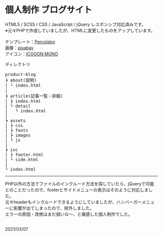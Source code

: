 # 個人制作 ブログサイト
HTML5 / SCSS / CSS / JavaScript / jQuery
レスポンシブ対応済みです。<br>
※元々PHPで作成していましたが、HTMLに変更したものをアップしています。<br><br>
テンプレート：[Percolator](https://github.com/TsubasaHiga/Percolator)<br>
画像：[pixabay](https://pixabay.com/ja/)<br>
アイコン：[ICOOON MONO](https://icooon-mono.com/)<br>

<pre>ディレクトリ<br>
product-blog
┝ about(説明)
| └ index.html
|
┝ article(記事一覧・詳細)
| ┝ index.html
| └ detail
|   └ index.html
|
┝ assets
| ┝ css
| ┝ fonts
| ┝ images
| └ js
|
┝ inc
| ┝ footer.html
| └ side.html
|
└ index.html</pre>

----

PHP以外の方法でファイルのインクルード方法を探していたら、jQueryで可能とのことだったので、footerとサイドメニューの表示はそのように対応しました。<br>
元々headerもインクルードできるようにしていましたが、ハンバーガーメニューに影響が出てしまったので、除外しました。<br>
エラーの原因・改修はまだ弱いな〜、と痛感した個人制作でした。<br><br>

2021/03/07
